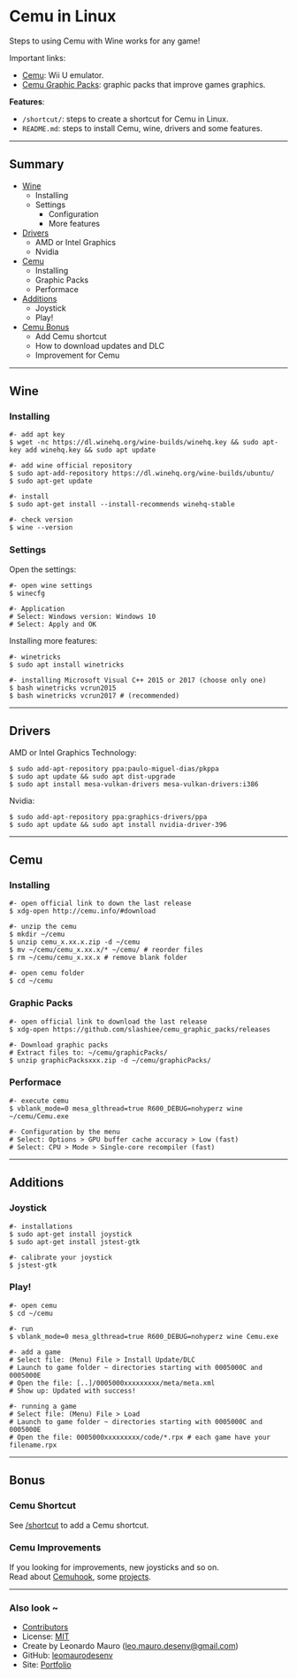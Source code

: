 # Cemu in Linux

Steps to using Cemu with Wine works for any game!   
   
Important links:
- [Cemu](http://cemu.info/#download): Wii U emulator.
- [Cemu Graphic Packs](https://github.com/slashiee/cemu_graphic_packs/releases): graphic packs that improve games graphics.
   
**Features**:
- `/shortcut/`: steps to create a shortcut for Cemu in Linux.
- `README.md`: steps to install Cemu, wine, drivers and some features.
   
---
## Summary

- [Wine](#wine)
    - Installing
    - Settings
        - Configuration
        - More features
- [Drivers](#drivers)
    - AMD or Intel Graphics
    - Nvidia
- [Cemu](#cemu)
    - Installing
    - Graphic Packs
    - Performace
- [Additions](#additions)
    - Joystick
    - Play!
- [Cemu Bonus](#cemu-bonus)
    - Add Cemu shortcut
    - How to download updates and DLC
    - Improvement for Cemu
   
---
## Wine

### Installing

```shell
#- add apt key
$ wget -nc https://dl.winehq.org/wine-builds/winehq.key && sudo apt-key add winehq.key && sudo apt update

#- add wine official repository
$ sudo apt-add-repository https://dl.winehq.org/wine-builds/ubuntu/
$ sudo apt-get update

#- install
$ sudo apt-get install --install-recommends winehq-stable

#- check version
$ wine --version
```

### Settings  

Open the settings:
```shell
#- open wine settings
$ winecfg

#- Application
# Select: Windows version: Windows 10
# Select: Apply and OK
```

Installing more features:
```shell
#- winetricks
$ sudo apt install winetricks

#- installing Microsoft Visual C++ 2015 or 2017 (choose only one)
$ bash winetricks vcrun2015
$ bash winetricks vcrun2017 # (recommended)
```

---
## Drivers

AMD or Intel Graphics Technology:
```shell
$ sudo add-apt-repository ppa:paulo-miguel-dias/pkppa
$ sudo apt update && sudo apt dist-upgrade
$ sudo apt install mesa-vulkan-drivers mesa-vulkan-drivers:i386
```

Nvidia:
```shell
$ sudo add-apt-repository ppa:graphics-drivers/ppa
$ sudo apt update && sudo apt install nvidia-driver-396
```

---
## Cemu

### Installing

```shell
#- open official link to down the last release
$ xdg-open http://cemu.info/#download

#- unzip the cemu
$ mkdir ~/cemu
$ unzip cemu_x.xx.x.zip -d ~/cemu
$ mv ~/cemu/cemu_x.xx.x/* ~/cemu/ # reorder files
$ rm ~/cemu/cemu_x.xx.x # remove blank folder

#- open cemu folder
$ cd ~/cemu
```

### Graphic Packs 

```shell
#- open official link to download the last release
$ xdg-open https://github.com/slashiee/cemu_graphic_packs/releases

#- Download graphic packs
# Extract files to: ~/cemu/graphicPacks/
$ unzip graphicPacksxxx.zip -d ~/cemu/graphicPacks/
```

### Performace

```shell
#- execute cemu
$ vblank_mode=0 mesa_glthread=true R600_DEBUG=nohyperz wine ~/cemu/Cemu.exe

#- Configuration by the menu
# Select: Options > GPU buffer cache accuracy > Low (fast)
# Select: CPU > Mode > Single-core recompiler (fast)
```

---
## Additions

### Joystick

```shell
#- installations
$ sudo apt-get install joystick
$ sudo apt-get install jstest-gtk

#- calibrate your joystick
$ jstest-gtk
```

### Play!

```shell
#- open cemu
$ cd ~/cemu

#- run
$ vblank_mode=0 mesa_glthread=true R600_DEBUG=nohyperz wine Cemu.exe

#- add a game
# Select file: (Menu) File > Install Update/DLC
# Launch to game folder ~ directories starting with 0005000C and 0005000E
# Open the file: [..]/0005000xxxxxxxxx/meta/meta.xml
# Show up: Updated with success!

#- running a game
# Select file: (Menu) File > Load
# Launch to game folder ~ directories starting with 0005000C and 0005000E
# Open the file: 0005000xxxxxxxxx/code/*.rpx # each game have your filename.rpx
```

---
## Bonus

### Cemu Shortcut

See [/shortcut](/shortcut) to add a Cemu shortcut.   

### Cemu Improvements

If you looking for improvements, new joysticks and so on.   
Read about [Cemuhook](https://cemuhook.sshnuke.net/), some [projects](https://github.com/search?q=cemuhook&type=Repositories).   
   
---
### Also look ~

- [Contributors](CONTRIBUTORS.md)
- License: [MIT](LICENSE)
- Create by Leonardo Mauro (leo.mauro.desenv@gmail.com)
- GitHub: [leomaurodesenv](https://github.com/leomaurodesenv/)
- Site: [Portfolio](http://leonardomauro.com/portfolio/)
